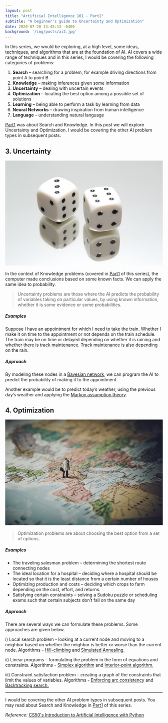```yaml
---
layout: post
title: "Artificial Intelligence 101 - Part2"
subtitle: "A beginner's guide to Uncertainty and Optimization"
date: 2020-07-20 13:45:13 -0400
background: '/img/posts/ai2.jpg'
---
```


In this series, we would be exploring, at a high level, some ideas, techniques, and algorithms that are at the foundation of AI. AI covers a wide range of techniques and in this series, I would be covering the following categories of problems:

1.	**Search** – searching for a problem, for example driving directions from point A to point B
2.	**Knowledge** – making inferences given some information
3.	**Uncertainty** – dealing with uncertain events
4.	**Optimization** – locating the best option among a possible set of solutions 
5.	**Learning** – being able to perform a task by learning from data
6.	**Neural Networks** – drawing inspiration from human intelligence
7.	**Language** – understanding natural language 

[Part1](https://sheia.github.io/2020/07/13/ai1.html) was about Search and Knowledge. In this post we will explore Uncertainty and Optimization. I would be covering the other AI problem types in subsequent posts. 

## 3. Uncertainty

![](/img/posts/ai2-uncertainty.jpg)

In the context of Knowledge problems (covered in [Part1](https://sheia.github.io/2020/07/13/ai1.html) of this series), the computer made conclusions based on some known facts. We can apply the same idea to probability. 

> Uncertainty problems are those where the AI predicts the probability of variables taking on particular values, by using known information, whether it is some evidence or some probabilities. 

##### *Examples*

Suppose I have an appointment for which I need to take the train. Whether I make it on time to the appointment or not depends on the train schedule. The train may be on time or delayed depending on whether it is raining and whether there is track maintenance. Track maintenance is also depending on the rain. 

##### *Approach*

By modeling these nodes in a [Bayesian network](https://towardsdatascience.com/introduction-to-bayesian-networks-81031eeed94e), we can program the AI to predict the probability of making it to the appointment. 

Another example would be to predict today’s weather, using the previous day’s weather and applying the [Markov assumption theory](https://www.igi-global.com/dictionary/markov-assumption/37576).

## 4. Optimization

![](/img/posts/ai2-optimization.jpg)

> Optimization problems are about choosing the best option from a set of options.

##### *Examples*

- The traveling salesman problem – determining the shortest route connecting nodes
- The ideal location for a hospital – deciding where a hospital should be located so that it is the least distance from a certain number of houses
- Optimizing production and costs – deciding which crops to farm depending on the cost, effort, and returns.
- Satisfying certain constraints – solving a Sudoku puzzle or scheduling exams such that certain subjects don’t fall on the same day


##### *Approach*

There are several ways we can formulate these problems. Some approaches are given below.

i)	Local search problem -  looking at a current node and moving to a neighbor based on whether the neighbor is better or worse than the current node.
Algorithms - [Hill-climbing](https://en.wikipedia.org/wiki/Hill_climbing) and [Simulated Annealing.](https://www.mathworks.com/help/gads/what-is-simulated-annealing.html)

ii)	Linear programs – formulating the problem in the form of equations and constraints. Algorithms - [Simplex algorithm](https://en.wikipedia.org/wiki/Simplex_algorithm) and [Interior-point algorithm.](https://en.wikipedia.org/wiki/Interior-point_method)

iii)	Constraint satisfaction problem – creating a graph of the constraints that limit the values of variables.
Algorithms - [Enforcing arc consistency](https://en.wikipedia.org/wiki/Local_consistency) and [Backtracking search.](https://www.tutorialspoint.com/introduction-to-backtracking)

---

I would be covering the other AI problem types in subsequent posts. You may read about Search and Knowledge in [Part1](https://sheia.github.io/2020/07/13/ai1.html) of this series.

*Reference:* [CS50's Introduction to Artificial Intelligence with Python](https://courses.edx.org/courses/course-v1:HarvardX+CS50AI+1T2020/course/)